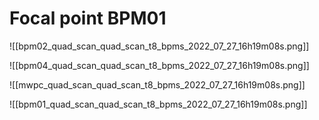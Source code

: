 # Focal point BPM01

![[bpm02_quad_scan_quad_scan_t8_bpms_2022_07_27_16h19m08s.png]]

![[bpm04_quad_scan_quad_scan_t8_bpms_2022_07_27_16h19m08s.png]]

![[mwpc_quad_scan_quad_scan_t8_bpms_2022_07_27_16h19m08s.png]]

![[bpm01_quad_scan_quad_scan_t8_bpms_2022_07_27_16h19m08s.png]]